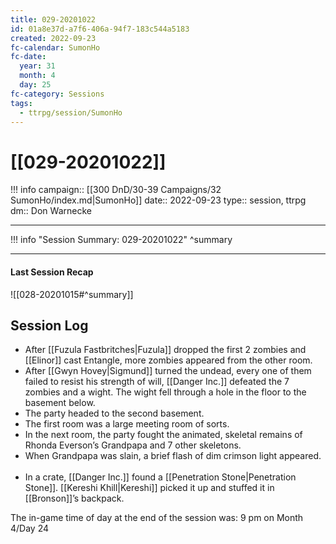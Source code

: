 ```yaml
---
title: 029-20201022
id: 01a8e37d-a7f6-406a-94f7-183c544a5183
created: 2022-09-23
fc-calendar: SumonHo
fc-date:
  year: 31
  month: 4
  day: 25
fc-category: Sessions
tags:
  - ttrpg/session/SumonHo
---
```


# [[029-20201022]]

!!! info
    campaign:: [[300 DnD/30-39 Campaigns/32 SumonHo/index.md|SumonHo]]
    date:: 2022-09-23
    type:: session, ttrpg
    dm:: Don Warnecke


---
!!! info "Session Summary: 029-20201022"
    ^summary

---


#### Last Session Recap

![[028-20201015#^summary]]

## Session Log


- After [[Fuzula Fastbritches|Fuzula]] dropped the first 2 zombies and [[Elinor]] cast Entangle, more zombies appeared from the other room.
- After [[Gwyn Hovey|Sigmund]] turned the undead, every one of them failed to resist his strength of will, [[Danger Inc.]]  defeated the 7 zombies and a wight. The wight fell through a hole in the floor to the basement below.
- The party headed to the second basement.
- The first room was a large meeting room of sorts.
- In the next room, the party fought the animated, skeletal remains of Rhonda Everson’s Grandpapa and 7 other skeletons.
- When Grandpapa was slain, a brief flash of dim crimson light appeared.  
- In a crate, [[Danger Inc.]]  found a [[Penetration Stone|Penetration Stone]]. [[Kereshi Khill|Kereshi]] picked it up and stuffed it in [[Bronson]]’s backpack.    

The in-game time of day at the end of the session was: 9 pm on Month 4/Day 24
